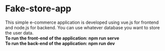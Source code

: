 # Fake-store-app
This simple e-commerce application is developed using vue.js for frontend and node.js for backend. You can use whatever database you want to store the user data.<br>
<b>To run the front-end of the application: npm run serve<br>
To run the back-end of the application: npm run dev</b>
